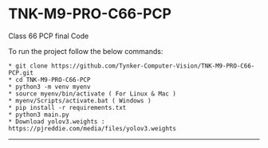 # TNK-M9-PRO-C66-PCP

Class 66 PCP final Code

To run the project follow the below commands:

```
* git clone https://github.com/Tynker-Computer-Vision/TNK-M9-PRO-C66-PCP.git
* cd TNK-M9-PRO-C66-PCP
* python3 -m venv myenv
* source myenv/bin/activate ( For Linux & Mac )
* myenv/Scripts/activate.bat ( Windows )
* pip install -r requirements.txt
* python3 main.py
* Download yolov3.weights : https://pjreddie.com/media/files/yolov3.weights
```

---
